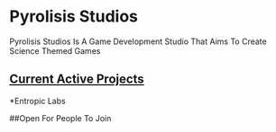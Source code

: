 # Pyrolisis Studios
Pyrolisis Studios Is A Game Development Studio That Aims To Create Science Themed Games

## <ins>Current Active Projects</ins>
*Entropic Labs 

##Open For People To Join

